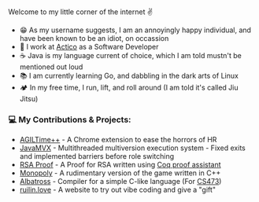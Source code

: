 Welcome to my little corner of the internet ✌ 

- 😁 As my username suggests, I am an annoyingly happy individual, and have been known to be an idiot, on occassion
- 💼 I work at [Actico](https://www.actico.com/#) as a Software Developer
- ☕ Java is my language current of choice, which I am told mustn't be mentioned out loud
- 📚 I am currently learning Go, and dabbling in the dark arts of Linux
- 🏕 In my free time, I run, lift, and roll around (I am told it's called Jiu Jitsu)

### 💻 My Contributions & Projects:
- [AGILTime++](https://github.com/meesha01/AGIL-Plus-Plus) - A Chrome extension to ease the horrors of HR
- [JavaMVX](https://dl.acm.org/doi/pdf/10.1145/3689769) - Multithreaded multiversion execution system - Fixed exits and implemented barriers before role switching
- [RSA Proof](https://github.com/thehappyidiot/coq_rsa_proof) - A Proof for RSA written using [Coq proof assistant](https://rocq-prover.org/)
- [Monopoly](https://github.com/thehappyidiot/Monopoly-graphics.h) - A rudimentary version of the game written in C++
- [Albatross](https://github.com/cs474-uic/cs473-f22-a5-meer2607) - Compiler for a simple C-like language (For [CS473](https://cs474-uic.github.io/cs474-fall2021-site/))
- [ruilin.love](https://ruilin.love) - A website to try out vibe coding and give a "gift"
